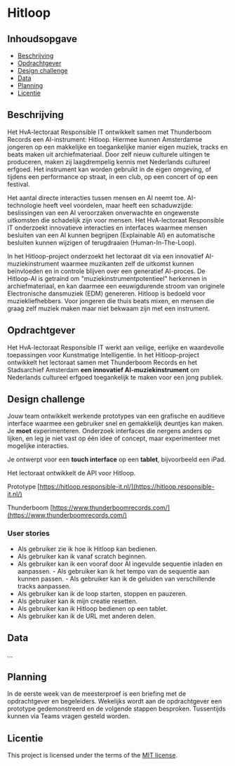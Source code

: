 # Hitloop


## Inhoudsopgave
  * [Beschrijving](#beschrijving)
  * [Opdrachtgever](#opdrachtgever)
  * [Design challenge](#design-challege)
  * [Data](#data)
  * [Planning](#planning)
  * [Licentie](#licentie)

## Beschrijving

Het HvA-lectoraat Responsible IT ontwikkelt samen met Thunderboom Records een AI-instrument: Hitloop. Hiermee kunnen Amsterdamse jongeren op een makkelijke en toegankelijke manier eigen muziek, tracks en beats maken uit archiefmateriaal. Door zelf nieuw culturele uitingen te produceren, maken zij laagdrempelig kennis met Nederlands cultureel erfgoed. Het instrument kan worden gebruikt in de eigen omgeving, of tijdens een performance op straat, in een club, op een concert of op een festival.

Het aantal directe interacties tussen mensen en AI neemt toe. AI-technologie heeft veel voordelen, maar heeft een schaduwzijde: beslissingen van een AI veroorzaken onverwachte en ongewenste uitkomsten die schadelijk zijn voor mensen. Het HvA-lectoraat Responsible IT onderzoekt innovatieve interacties en interfaces waarmee mensen besluiten van een AI kunnen begrijpen (Explainable AI) en automatische besluiten kunnen wijzigen of terugdraaien (Human-In-The-Loop).

In het Hitloop-project onderzoekt het lectoraat dit via een innovatief AI-muziekinstrument waarmee muzikanten zelf de uitkomst kunnen beïnvloeden en in controle blijven over een generatief AI-proces. De Hitloop-AI is getraind om "muziekinstrumentpotentieel" herkennen in archiefmateriaal, en kan daarmee een eeuwigdurende stroom van originele Electronische dansmuziek (EDM) genereren.  Hitloop is bedoeld voor muziekliefhebbers. Voor jongeren die thuis beats mixen, en mensen die graag zelf muziek maken maar niet bekwaam zijn met een instrument.

## Opdrachtgever
Het HvA-lectoraat Responsible IT werkt aan veilige, eerlijke en waardevolle toepassingen voor Kunstmatige Intelligentie. In het Hitloop-project ontwikkelt het lectoraat samen met Thunderboom Records en het Stadsarchief Amsterdam **een innovatief AI-muziekinstrument** om Nederlands cultureel erfgoed toegankelijk te maken voor een jong publiek. 

## Design challenge
Jouw team ontwikkelt werkende prototypes van een grafische en auditieve interface waarmee een gebruiker snel en gemakkelijk deuntjes kan maken. Je **moet** experimenteren. Onderzoek interfaces die nergens anders op lijken, en leg je niet vast op één idee of concept, maar experimenteer met mogelijke interacties. 

Je ontwerpt voor een **touch interface** op een **tablet**, bijvoorbeeld een iPad. 

Het lectoraat ontwikkelt de API voor Hitloop. 

Prototype [https://hitloop.responsible-it.nl/](https://hitloop.responsible-it.nl/)

Thunderboom [https://www.thunderboomrecords.com/](https://www.thunderboomrecords.com/)



### User stories
- Als gebruiker zie ik hoe ik Hitloop kan bedienen.
- Als gebruiker kan ik vanaf scratch beginnen.
- Als gebruiker kan ik een vooraf door AI ingevulde sequentie inladen en aanpassen. - Als gebruiker kan ik het tempo van de sequentie aan kunnen passen. - Als gebruiker kan ik de geluiden van verschillende tracks aanpassen.	
- Als gebruiker kan ik de loop starten, stoppen en pauzeren.
- Als gebruiker kan ik mijn creatie resetten.
- Als gebruiker kan ik Hitloop bedienen op een tablet.
- Als gebruiker kan ik de URL met anderen delen.
## Data
...

## Planning
In de eerste week van de meesterproef is een briefing met de opdrachtgever en begeleiders. Wekelijks wordt aan de opdrachtgever een prototype gedemonstreerd en de volgende stappen besproken. Tussentijds kunnen via Teams vragen gesteld worden.

## Licentie
This project is licensed under the terms of the [MIT license](./LICENSE).
